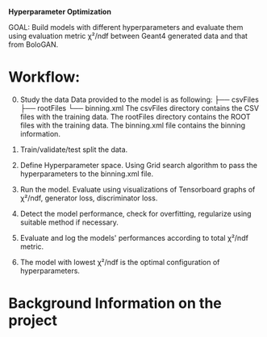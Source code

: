**Hyperparameter Optimization**

GOAL:  Build models with different hyperparameters and evaluate them using evaluation metric χ²/ndf between Geant4 generated data and that from BoloGAN.

# Workflow:

0. Study the data
  Data provided to the model is as following:
  ├── csvFiles
  ├── rootFiles
  └── binning.xml
The csvFiles directory contains the CSV files with the training data.
The rootFiles directory contains the ROOT files with the training data.
The binning.xml file contains the binning information.

1. Train/validate/test split the data.
   
2. Define Hyperparameter space. Using Grid search algorithm to pass the hyperparameters to the binning.xml file.
   
3. Run the model. Evaluate using visualizations of Tensorboard graphs of χ²/ndf, generator loss, discriminator loss.
   
4. Detect the model performance, check for overfitting, regularize using suitable method if necessary.
   
5. Evaluate and log the models' performances according to total χ²/ndf metric.
   
6. The model with lowest χ²/ndf is the optimal configuration of hyperparameters.

# Background Information on the project
 






